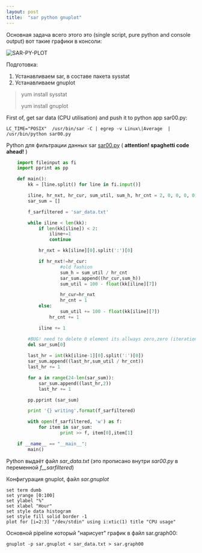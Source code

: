 ```yaml
---
layout: post
title:  "sar python gnuplot"
---
```


Основная задача всего этого это (single script, pure python and console output) вот такие графики в консоли:

![SAR-PY-PLOT](https://joingig.github.io/images/sar-py-00.jpg)

Подготовка:

1. Устанавливаем sar, в составе пакета sysstat
1. Устанавливаем gnuplot

> yum install sysstat
>
> yum install gnuplot
        

First of, get sar data (CPU utilisation) and push it to python app sar00.py:

    LC_TIME="POSIX"  /usr/bin/sar -C | egrep -v Linux\|Average  | /usr/bin/python sar00.py

Python для фильтрации данных sar [sar00.py](https://github.com/joingig/joingig.github.io/blob/master/sar00.py) ( **attention! spaghetti code ahead!** )


```python
	import fileinput as fi
	import pprint as pp

	def main():
    	kk = [line.split() for line in fi.input()]

    	iline, hr_nxt, hr_cur, sum_util, sum_h, hr_cnt = 2, 0, 0, 0, 0, 1;
    	sar_sum = []

    	f_sarfiltered = 'sar_data.txt'

    	while iline < len(kk):
        	if len(kk[iline]) < 2:
           	 	iline+=1
            	continue

        	hr_nxt = kk[iline][0].split(':')[0]

        	if hr_nxt!=hr_cur:
            		#old fashion
            		sum_h = sum_util / hr_cnt
            		sar_sum.append((hr_cur,sum_h))
            		sum_util = 100 - float(kk[iline][7])

            		hr_cur=hr_nxt
            		hr_cnt = 1
        	else:
            		sum_util += 100 - float(kk[iline][7])
           		hr_cnt += 1

       	 	iline += 1

    	#BUG! need to delete 0 element its allways zero,zero (iteration algo error)
    	del sar_sum[0]
    
    	last_hr = int(kk[iline-1][0].split(':')[0])
    	sar_sum.append((last_hr,sum_util / hr_cnt))
    	last_hr += 1

    	for a in range(24-len(sar_sum)):
        	sar_sum.append((last_hr,2))
        	last_hr += 1

    	pp.pprint (sar_sum)

    	print '{} writing'.format(f_sarfiltered)

    	with open(f_sarfiltered, 'w') as f:
        	for item in sar_sum:
            		print >> f, item[0],item[1]

	if __name__ == "__main__":
		main()
```

Python выдаёт файл *sar_data.txt* (это прописано внутри *sar00.py* в переменной *f__sarfiltered*)

Конфигурация gnuplot, файл *sar.gnuplot*

    set term dumb
    set yrange [0:100]
    set ylabel "%"
    set xlabel "Hour"
    set style data histogram
    set style fill solid border -1
    plot for [i=2:3] "/dev/stdin" using i:xtic(1) title "CPU usage"

Основной pipeline который "нарисует" график в файл sar.graph00:

    gnuplot -p sar.gnuplot < sar_data.txt > sar.graph00
